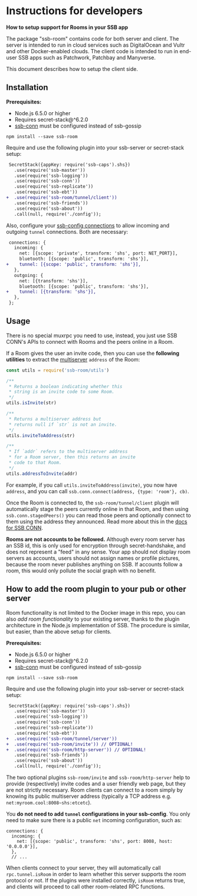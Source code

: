 # Instructions for developers

**How to setup support for Rooms in your SSB app**

The package "ssb-room" contains code for both server and client. The server is intended to run in cloud services such as DigitalOcean and Vultr and other Docker-enabled clouds. The client code is intended to run in end-user SSB apps such as Patchwork, Patchbay and Manyverse.

This document describes how to setup the client side.

## Installation

**Prerequisites:**

- Node.js 6.5.0 or higher
- Requires secret-stack@^6.2.0
- [ssb-conn](https://github.com/staltz/ssb-conn) must be configured instead of ssb-gossip

```
npm install --save ssb-room
```

Require and use the following plugin into your ssb-server or secret-stack setup:

```diff
 SecretStack({appKey: require('ssb-caps').shs})
   .use(require('ssb-master'))
   .use(require('ssb-logging'))
   .use(require('ssb-conn'))
   .use(require('ssb-replicate'))
   .use(require('ssb-ebt'))
+  .use(require('ssb-room/tunnel/client'))
   .use(require('ssb-friends'))
   .use(require('ssb-about'))
   .call(null, require('./config'));
```

Also, configure your [ssb-config connections](https://github.com/ssbc/ssb-config) to allow incoming and outgoing `tunnel` connections. Both are necessary:

```diff
 connections: {
   incoming: {
     net: [{scope: 'private', transform: 'shs', port: NET_PORT}],
     bluetooth: [{scope: 'public', transform: 'shs'}],
+    tunnel: [{scope: 'public', transform: 'shs'}],
   },
   outgoing: {
     net: [{transform: 'shs'}],
     bluetooth: [{scope: 'public', transform: 'shs'}],
+    tunnel: [{transform: 'shs'}],
   },
 };
```

## Usage

There is no special muxrpc you need to use, instead, you just use SSB CONN's APIs to connect with Rooms and the peers online in a Room.

If a Room gives the user an invite code, then you can use the **following utilities** to extract the [multiserver](https://github.com/ssbc/multiserver) `address` of the Room:

```js
const utils = require('ssb-room/utils')

/**
 * Returns a boolean indicating whether this
 * string is an invite code to some Room.
 */
utils.isInvite(str)

/**
 * Returns a multiserver address but
 * returns null if `str` is not an invite.
 */
utils.inviteToAddress(str)

/**
 * If `addr` refers to the multiserver address
 * for a Room server, then this returns an invite
 * code to that Room.
 */
utils.addressToInvite(addr)
```

For example, if you call `utils.inviteToAddress(invite)`, you now have `address`, and you can call `ssb.conn.connect(address, {type: 'room'}, cb)`.

Once the Room is connected to, the `ssb-room/tunnel/client` plugin will automatically stage the peers currently online in that Room, and then using `ssb.conn.stagedPeers()` you can read those peers and optionally connect to them using the address they announced. Read more about this in the [docs for SSB CONN](https://github.com/staltz/ssb-conn).

**Rooms are not accounts to be followed.** Although every room server has an SSB id, this is only used for encryption through secret-handshake, and does not represent a "feed" in any sense. Your app should not display room servers as accounts, users should not assign names or profile pictures, because the room never publishes anything on SSB. If accounts follow a room, this would only pollute the social graph with no benefit.

## How to add the room plugin to your pub or other server

Room functionality is not limited to the Docker image in this repo, you can also *add room functionality* to your existing server, thanks to the plugin architecture in the Node.js implementation of SSB. The procedure is similar, but easier, than the above setup for clients.

**Prerequisites:**

- Node.js 6.5.0 or higher
- Requires secret-stack@^6.2.0
- [ssb-conn](https://github.com/staltz/ssb-conn) must be configured instead of ssb-gossip

```
npm install --save ssb-room
```

Require and use the following plugin into your ssb-server or secret-stack setup:

```diff
 SecretStack({appKey: require('ssb-caps').shs})
   .use(require('ssb-master'))
   .use(require('ssb-logging'))
   .use(require('ssb-conn'))
   .use(require('ssb-replicate'))
   .use(require('ssb-ebt'))
+  .use(require('ssb-room/tunnel/server'))
+  .use(require('ssb-room/invite')) // OPTIONAL!
+  .use(require('ssb-room/http-server')) // OPTIONAL!
   .use(require('ssb-friends'))
   .use(require('ssb-about'))
   .call(null, require('./config'));
```

The two optional plugins `ssb-room/invite` and `ssb-room/http-server` help to provide (respectively) invite codes and a user friendly web page, but they are not strictly necessary. Room clients can connect to a room simply by knowing its public multiserver address (typically a TCP address e.g. `net:myroom.cool:8008~shs:etcetc`).

You **do not need to add `tunnel` configurations in your ssb-config**. You only need to make sure there is a public `net` incoming configuration, such as:

```
connections: {
  incoming: {
    net: [{scope: 'public', transform: 'shs', port: 8008, host: '0.0.0.0'}],
  },
  // ...
```

When clients connect to your server, they will automatically call `rpc.tunnel.isRoom` in order to learn whether this server supports the room protocol or not. If the plugins were installed correctly, `isRoom` returns true, and clients will proceed to call other room-related RPC functions.
